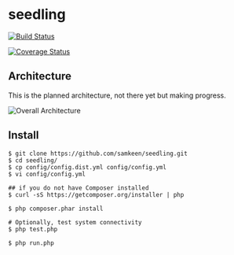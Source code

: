 # seedling

[![Build Status](https://travis-ci.org/samkeen/seedling.svg?branch=master)](https://travis-ci.org/samkeen/seedling)

[![Coverage Status](https://coveralls.io/repos/samkeen/seedling/badge.svg)](https://coveralls.io/r/samkeen/seedling)

## Architecture

This is the planned architecture, not there yet but making progress.

![Overall Architecture](https://raw.githubusercontent.com/samkeen/seeder/master/docs/SeederArchitecture.png)


## Install

```
$ git clone https://github.com/samkeen/seedling.git
$ cd seedling/
$ cp config/config.dist.yml config/config.yml
$ vi config/config.yml

## if you do not have Composer installed
$ curl -sS https://getcomposer.org/installer | php

$ php composer.phar install

# Optionally, test system connectivity
$ php test.php

$ php run.php

```
